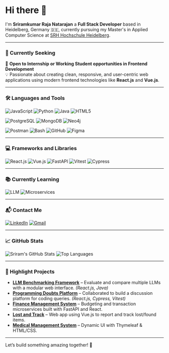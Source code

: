 # Hi there 👋

I'm **Sriramkumar Raja Natarajan** a **Full Stack Developer** based in Heidelberg, Germany 🇩🇪, currently pursuing my Master's in Applied Computer Science at [SRH Hochschule Heidelberg](https://www.srh-hochschule-heidelberg.de/).

---

### 🎯 Currently Seeking

🚀 **Open to Internship or Working Student opportunities in Frontend Development**  
💡 Passionate about creating clean, responsive, and user-centric web applications using modern frontend technologies like **React.js** and **Vue.js**.

---

### 🛠️ Languages and Tools

![JavaScript](https://img.shields.io/badge/JavaScript-F7DF1E?style=for-the-badge&logo=javascript&logoColor=black)
![Python](https://img.shields.io/badge/Python-3776AB?style=for-the-badge&logo=python&logoColor=white)
![Java](https://img.shields.io/badge/Java-ED8B00?style=for-the-badge&logo=java&logoColor=white)
![HTML5](https://img.shields.io/badge/HTML5-E34F26?style=for-the-badge&logo=html5&logoColor=white)

![PostgreSQL](https://img.shields.io/badge/PostgreSQL-4169E1?style=for-the-badge&logo=postgresql&logoColor=white)
![MongoDB](https://img.shields.io/badge/MongoDB-4EA94B?style=for-the-badge&logo=mongodb&logoColor=white)
![Neo4j](https://img.shields.io/badge/Neo4j-008CC1?style=for-the-badge&logo=neo4j&logoColor=white)

![Postman](https://img.shields.io/badge/Postman-FF6C37?style=for-the-badge&logo=postman&logoColor=white)
![Bash](https://img.shields.io/badge/Bash-4EAA25?style=for-the-badge&logo=gnubash&logoColor=white)
![GitHub](https://img.shields.io/badge/GitHub-100000?style=for-the-badge&logo=github&logoColor=white)
![Figma](https://img.shields.io/badge/Figma-F24E1E?style=for-the-badge&logo=figma&logoColor=white)

---

### 💻 Frameworks and Libraries

![React.js](https://img.shields.io/badge/React.js-20232A?style=for-the-badge&logo=react&logoColor=61DAFB)
![Vue.js](https://img.shields.io/badge/Vue.js-35495E?style=for-the-badge&logo=vue.js&logoColor=4FC08D)
![FastAPI](https://img.shields.io/badge/FastAPI-005571?style=for-the-badge&logo=fastapi)
![Vitest](https://img.shields.io/badge/Vitest-6E9F18?style=for-the-badge&logo=vitest&logoColor=white)
![Cypress](https://img.shields.io/badge/Cypress-17202C?style=for-the-badge&logo=cypress&logoColor=white)

---

### 📚 Currently Learning

![LLM](https://img.shields.io/badge/LLMs-Benchmarking-informational?style=for-the-badge)
![Microservices](https://img.shields.io/badge/Microservices-Architecture-ffb400?style=for-the-badge)

---

### 📬 Contact Me

[![LinkedIn](https://img.shields.io/badge/LinkedIn-blue?style=for-the-badge&logo=linkedin&logoColor=white)](https://www.linkedin.com/in/sriramkumar-raja-natarajan)
[![Gmail](https://img.shields.io/badge/Gmail-D14836?style=for-the-badge&logo=gmail&logoColor=white)](mailto:sriramnraja@yahoo.com)

---

### 📈 GitHub Stats

![Sriram's GitHub Stats](https://github-readme-stats.vercel.app/api?username=sriraminhdb&show_icons=true&theme=radical)
![Top Languages](https://github-readme-stats.vercel.app/api/top-langs/?username=sriraminhdb&layout=compact&theme=radical)

---

### 📌 Highlight Projects

- **[LLM Benchmarking Framework](https://github.com/Nikhil-Shawn/LLM-API-Benchmarking-Framework)** – Evaluate and compare multiple LLMs with a modular web interface. *(React.js, Java)*
- **[Programming Doubts Platform](https://github.com/Study-Program-Applied-Computer-Science/usability-testing-and-verification-verifypair.git)** – Collaborated to build a discussion platform for coding queries. *(React.js, Cypress, Vitest)*
- **[Finance Management System](https://github.com/Study-Program-Applied-Computer-Science/software-architecture-and-development-pockettech.git)** – Budgeting and transaction microservices built with FastAPI and React.
- **[Lost and Track](https://github.com/Study-Program-Applied-Computer-Science/udi-Syntax-Squad.git)** – Web app using Vue.js to report and track lost/found items.
- **[Medical Management System](https://github.com/DevJLALW/MedicalManagementSystem.git)** – Dynamic UI with Thymeleaf & HTML/CSS.

---

Let’s build something amazing together! 🚀
